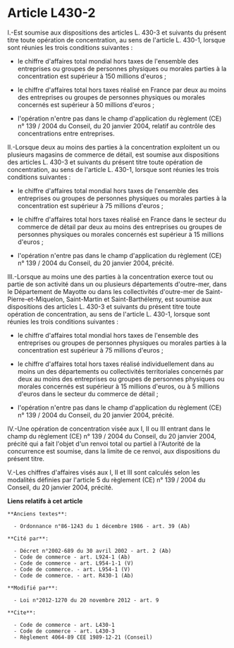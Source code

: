 # Article L430-2

I.-Est soumise aux dispositions des articles L. 430-3 et suivants du présent titre toute opération de concentration, au sens
de l'article L. 430-1, lorsque sont réunies les trois conditions suivantes :

- le chiffre d'affaires total mondial hors taxes de l'ensemble des entreprises ou groupes de personnes physiques ou morales
parties à la concentration est supérieur à 150 millions d'euros ;

- le chiffre d'affaires total hors taxes réalisé en France par deux au moins des entreprises ou groupes de personnes
physiques ou morales concernés est supérieur à 50 millions d'euros ;

- l'opération n'entre pas dans le champ d'application du règlement (CE) n° 139 / 2004 du Conseil, du 20 janvier 2004, relatif
au contrôle des concentrations entre entreprises.

II.-Lorsque deux au moins des parties à la concentration exploitent un ou plusieurs magasins de commerce de détail, est
soumise aux dispositions des articles L. 430-3 et suivants du présent titre toute opération de concentration, au sens de
l'article L. 430-1, lorsque sont réunies les trois conditions suivantes :

- le chiffre d'affaires total mondial hors taxes de l'ensemble des entreprises ou groupes de personnes physiques ou morales
parties à la concentration est supérieur à 75 millions d'euros ;

- le chiffre d'affaires total hors taxes réalisé en France dans le secteur du commerce de détail par deux au moins des
entreprises ou groupes de personnes physiques ou morales concernés est supérieur à 15 millions d'euros ;

- l'opération n'entre pas dans le champ d'application du règlement (CE) n° 139 / 2004 du Conseil, du 20 janvier 2004,
précité.

III.-Lorsque au moins une des parties à la concentration exerce tout ou partie de son activité dans un ou plusieurs
départements d'outre-mer, dans le Département de Mayotte ou dans les collectivités d'outre-mer de Saint-Pierre-et-Miquelon,
Saint-Martin et Saint-Barthélemy, est soumise aux dispositions des articles L. 430-3 et suivants du présent titre toute
opération de concentration, au sens de l'article L. 430-1, lorsque sont réunies les trois conditions suivantes :

- le chiffre d'affaires total mondial hors taxes de l'ensemble des entreprises ou groupes de personnes physiques ou morales
parties à la concentration est supérieur à 75 millions d'euros ;

- le chiffre d'affaires total hors taxes réalisé individuellement dans au moins un des départements ou collectivités
territoriales concernés par deux au moins des entreprises ou groupes de personnes physiques ou morales concernés est
supérieur à 15 millions d'euros, ou à 5 millions d'euros dans le secteur du commerce de détail ;

- l'opération n'entre pas dans le champ d'application du règlement (CE) n° 139 / 2004 du Conseil, du 20 janvier 2004,
précité.

IV.-Une opération de concentration visée aux I, II ou III entrant dans le champ du règlement (CE) n° 139 / 2004 du Conseil,
du 20 janvier 2004, précité qui a fait l'objet d'un renvoi total ou partiel à l'Autorité de la concurrence est soumise, dans
la limite de ce renvoi, aux dispositions du présent titre.

V.-Les chiffres d'affaires visés aux I, II et III sont calculés selon les modalités définies par l'article 5 du règlement
(CE) n° 139 / 2004 du Conseil, du 20 janvier 2004, précité.

**Liens relatifs à cet article**

	**Anciens textes**:

	  - Ordonnance n°86-1243 du 1 décembre 1986 - art. 39 (Ab)

	**Cité par**:

	  - Décret n°2002-689 du 30 avril 2002 - art. 2 (Ab)
	  - Code de commerce - art. L924-1 (Ab)
	  - Code de commerce - art. L954-1-1 (V)
	  - Code de commerce. - art. L954-1 (V)
	  - Code de commerce. - art. R430-1 (Ab)

	**Modifié par**:

	  - Loi n°2012-1270 du 20 novembre 2012 - art. 9

	**Cite**:

	  - Code de commerce - art. L430-1
	  - Code de commerce - art. L430-3
	  - Règlement 4064-89 CEE 1989-12-21 (Conseil)

